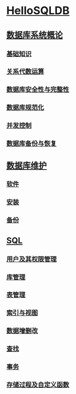 <link rel="stylesheet" href="https://zhmhbest.gitee.io/hellomathematics/style/index.css">
<script src="https://zhmhbest.gitee.io/hellomathematics/style/index.js"></script>

# [HelloSQLDB](https://github.com/zhmhbest/HelloSQLDB)

## [数据库系统概论](theory.html)

### [基础知识](theory.html#基础知识)

### [关系代数运算](theory.html#关系代数运算)

### [数据库安全性与完整性](theory.html#数据库安全性与完整性)

### [数据库规范化](theory.html#数据库规范化)

### [并发控制](theory.html#并发控制)

### [数据库备份与恢复](theory.html#数据库备份与恢复)

## [数据库维护](db.html)

### [软件](db.html#软件)

### [安装](db.html#安装)

### [备份](db.html#备份)

## [SQL](sql.html)

### [用户及其权限管理](sql.html#用户及其权限管理)

### [库管理](sql.html#库管理)

### [表管理](sql.html#表管理)

### [索引与视图](sql.html#索引与视图)

### [数据增删改](sql.html#数据增删改)

### [查找](sql.html#查找)

### [事务](sql.html#事务)

### [存储过程及自定义函数](sql.html#存储过程及自定义函数)
